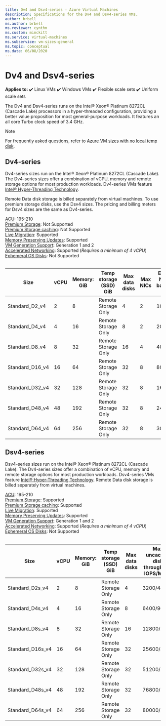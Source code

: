 ```yaml
---
title: Dv4 and Dsv4-series - Azure Virtual Machines
description: Specifications for the Dv4 and Dsv4-series VMs.
author: brbell
ms.author: brbell
ms.reviewer: cynthn
ms.custom: mimckitt
ms.service: virtual-machines
ms.subservice: vm-sizes-general
ms.topic: conceptual
ms.date: 06/08/2020
---
```


# Dv4 and Dsv4-series

**Applies to:** :heavy_check_mark: Linux VMs :heavy_check_mark: Windows VMs :heavy_check_mark: Flexible scale sets :heavy_check_mark: Uniform scale sets

The Dv4 and Dsv4-series runs on the Intel&reg; Xeon&reg; Platinum 8272CL (Cascade Lake) processors in a hyper-threaded configuration, providing a better value proposition for most general-purpose workloads. It features an all core Turbo clock speed of 3.4 GHz. 

> [!NOTE]
> For frequently asked questions, refer to  [Azure VM sizes with no local temp disk](azure-vms-no-temp-disk.md).
## Dv4-series

Dv4-series sizes run on the Intel&reg; Xeon&reg; Platinum 8272CL (Cascade Lake). The Dv4-series sizes offer a combination of vCPU, memory and remote storage options for most production workloads. Dv4-series VMs feature [Intel&reg; Hyper-Threading Technology](https://www.intel.com/content/www/us/en/architecture-and-technology/hyper-threading/hyper-threading-technology.html).

Remote Data disk storage is billed separately from virtual machines. To use premium storage disks, use the Dsv4 sizes. The pricing and billing meters for Dsv4 sizes are the same as Dv4-series.

[ACU](acu.md): 195-210<br>
[Premium Storage](premium-storage-performance.md): Not Supported<br>
[Premium Storage caching](premium-storage-performance.md): Not Supported<br>
[Live Migration](maintenance-and-updates.md): Supported<br>
[Memory Preserving Updates](maintenance-and-updates.md): Supported<br>
[VM Generation Support](generation-2.md): Generation 1 and 2<br>
[Accelerated Networking](../virtual-network/create-vm-accelerated-networking-cli.md): Supported (*Requires a minimum of 4 vCPU*)<br>
[Ephemeral OS Disks](ephemeral-os-disks.md): Not Supported <br>
<br>

| Size | vCPU | Memory: GiB | Temp storage (SSD) GiB | Max data disks | Max NICs|Expected Network bandwidth (Mbps) |
|---|---|---|---|---|---|---|
| Standard_D2_v4 | 2 | 8 | Remote Storage Only | 4 | 2|1000 |
| Standard_D4_v4 | 4 | 16  | Remote Storage Only | 8 | 2|2000 |
| Standard_D8_v4 | 8 | 32 | Remote Storage Only | 16 | 4|4000 |
| Standard_D16_v4 | 16 | 64 | Remote Storage Only | 32 | 8|8000 |
| Standard_D32_v4 | 32 | 128 | Remote Storage Only | 32 | 8|16000 |
| Standard_D48_v4 | 48 | 192 | Remote Storage Only | 32 | 8|24000 |
| Standard_D64_v4 | 64 | 256 | Remote Storage Only | 32 | 8|30000 |

## Dsv4-series

Dsv4-series sizes run on the Intel&reg; Xeon&reg; Platinum 8272CL (Cascade Lake). The Dv4-series sizes offer a combination of vCPU, memory and remote storage options for most production workloads. Dsv4-series VMs feature [Intel&reg; Hyper-Threading Technology](https://www.intel.com/content/www/us/en/architecture-and-technology/hyper-threading/hyper-threading-technology.html). Remote Data disk storage is billed separately from virtual machines.

[ACU](acu.md): 195-210<br>
[Premium Storage](premium-storage-performance.md): Supported<br>
[Premium Storage caching](premium-storage-performance.md): Supported<br>
[Live Migration](maintenance-and-updates.md): Supported<br>
[Memory Preserving Updates](maintenance-and-updates.md): Supported<br>
[VM Generation Support](generation-2.md): Generation 1 and 2<br>
[Accelerated Networking](../virtual-network/create-vm-accelerated-networking-cli.md): Supported (*Requires a minimum of 4 vCPU*)<br>
[Ephemeral OS Disks](ephemeral-os-disks.md): Not Supported <br>
<br>

| Size | vCPU | Memory: GiB | Temp storage (SSD) GiB | Max data disks | Max uncached disk throughput: IOPS/MBps | Max NICs|Expected Network bandwidth (Mbps) |
|---|---|---|---|---|---|---|---|
| Standard_D2s_v4 | 2 | 8  | Remote Storage Only | 4 | 3200/48 | 2|1000 |
| Standard_D4s_v4 | 4 | 16 | Remote Storage Only | 8 | 6400/96 | 2|2000 |
| Standard_D8s_v4 | 8 | 32 | Remote Storage Only | 16 | 12800/192 | 4|4000 |
| Standard_D16s_v4 | 16 | 64  | Remote Storage Only | 32 | 25600/384 | 8|8000 |
| Standard_D32s_v4 | 32 | 128 | Remote Storage Only | 32 | 51200/768 | 8|16000 |
| Standard_D48s_v4 | 48 | 192 | Remote Storage Only | 32 | 76800/1152 | 8|24000 |
| Standard_D64s_v4 | 64 | 256 | Remote Storage Only | 32 | 80000/1200 | 8|30000 |
